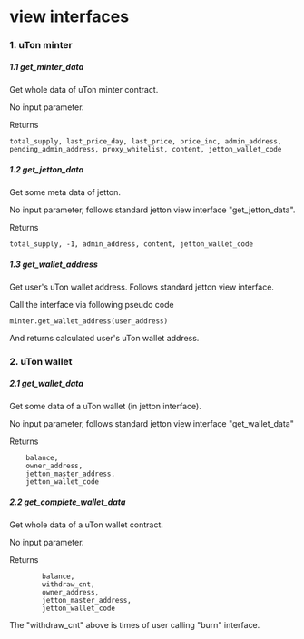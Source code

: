 # view interfaces

### 1. uTon minter

##### 1.1 get_minter_data

Get whole data of uTon minter contract.

No input parameter.

Returns
```
total_supply, last_price_day, last_price, price_inc, admin_address, pending_admin_address, proxy_whitelist, content, jetton_wallet_code
```

##### 1.2 get_jetton_data

Get some meta data of jetton.

No input parameter, follows standard jetton view interface "get_jetton_data".

Returns
```
total_supply, -1, admin_address, content, jetton_wallet_code
```


##### 1.3 get_wallet_address

Get user's uTon wallet address. Follows standard jetton view interface.

Call the interface via following pseudo code
```
minter.get_wallet_address(user_address)
```

And returns calculated user's uTon wallet address.


### 2. uTon wallet

##### 2.1 get_wallet_data

Get some data of a uTon wallet (in jetton interface).

No input parameter, follows standard jetton view interface "get_wallet_data"

Returns

```
    balance, 
    owner_address, 
    jetton_master_address, 
    jetton_wallet_code
```

##### 2.2 get_complete_wallet_data

Get whole data of a uTon wallet contract.

No input parameter.

Returns

```
        balance, 
        withdraw_cnt,
        owner_address, 
        jetton_master_address, 
        jetton_wallet_code
```

The "withdraw_cnt" above is times of user calling "burn" interface.